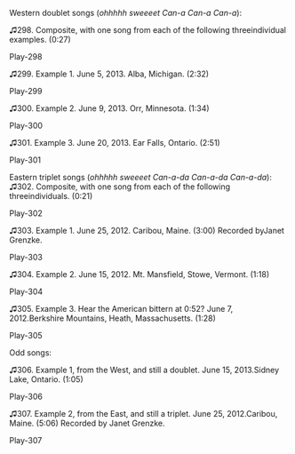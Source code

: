 Western doublet songs (*ohhhhh sweeeet Can-a Can-a Can-a*):

♫298. Composite, with one song from each of the following threeindividual examples. (0:27)

Play-298

♫299. Example 1. June 5, 2013. Alba, Michigan. (2:32)

Play-299

♫300. Example 2. June 9, 2013. Orr, Minnesota. (1:34)

Play-300

♫301. Example 3. June 20, 2013. Ear Falls, Ontario. (2:51)

Play-301

Eastern triplet songs (*ohhhhh sweeeet Can-a-da Can-a-da Can-a-da*):
♫302. Composite, with one song from each of the following threeindividuals. (0:21)

Play-302

♫303. Example 1. June 25, 2012. Caribou, Maine. (3:00) Recorded byJanet Grenzke.

Play-303

♫304. Example 2. June 15, 2012. Mt. Mansfield, Stowe, Vermont. (1:18)

Play-304

♫305. Example 3. Hear the American bittern at 0:52? June 7, 2012.Berkshire Mountains, Heath, Massachusetts. (1:28)

Play-305

Odd songs:

♫306. Example 1, from the West, and still a doublet. June 15, 2013.Sidney Lake, Ontario. (1:05)

Play-306

♫307. Example 2, from the East, and still a triplet. June 25, 2012.Caribou, Maine. (5:06) Recorded by Janet Grenzke.

Play-307


